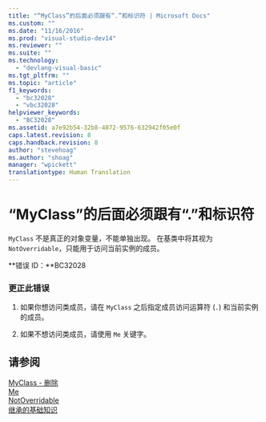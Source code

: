 ```yaml
---
title: "“MyClass”的后面必须跟有“.”和标识符 | Microsoft Docs"
ms.custom: ""
ms.date: "11/16/2016"
ms.prod: "visual-studio-dev14"
ms.reviewer: ""
ms.suite: ""
ms.technology: 
  - "devlang-visual-basic"
ms.tgt_pltfrm: ""
ms.topic: "article"
f1_keywords: 
  - "bc32028"
  - "vbc32028"
helpviewer_keywords: 
  - "BC32028"
ms.assetid: a7e92b54-32b8-4072-9576-632942f05e0f
caps.latest.revision: 8
caps.handback.revision: 8
author: "stevehoag"
ms.author: "shoag"
manager: "wpickett"
translationtype: Human Translation
---
```

# “MyClass”的后面必须跟有“.”和标识符
`MyClass` 不是真正的对象变量，不能单独出现。 在基类中将其视为 `NotOverridable`，只能用于访问当前实例的成员。  
  
 **错误 ID：**BC32028  
  
### 更正此错误  
  
1.  如果你想访问类成员，请在 `MyClass` 之后指定成员访问运算符 \(`.`\) 和当前实例的成员。  
  
2.  如果不想访问类成员，请使用 `Me` 关键字。  
  
## 请参阅  
 [MyClass \- 删除](http://msdn.microsoft.com/zh-cn/5db36f9b-f796-4b6a-ba34-cac1fde6eb62)   
 [Me](http://msdn.microsoft.com/zh-cn/a65973c7-cf06-4547-9b25-9fba885525c2)   
 [NotOverridable](../../visual-basic/language-reference/modifiers/notoverridable.md)   
 [继承的基础知识](../../visual-basic/programming-guide/language-features/objects-and-classes/inheritance-basics.md)